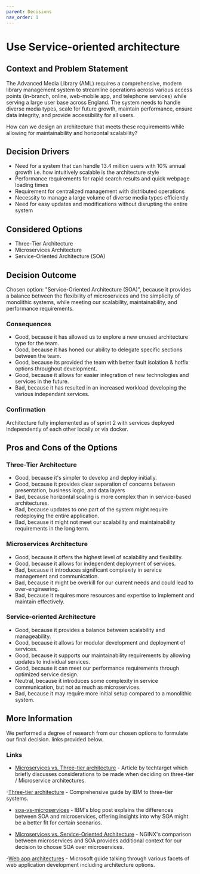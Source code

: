 ```yaml
---
parent: Decisions
nav_order: 1
---
```


# Use Service-oriented architecture

## Context and Problem Statement

The Advanced Media Library (AML) requires a comprehensive, modern library management system to streamline operations across various access points (in-branch, online, web-mobile app, and telephone services) while serving a large user base across England. The system needs to handle diverse media types, scale for future growth, maintain performance, ensure data integrity, and provide accessibility for all users.

How can we design an architecture that meets these requirements while allowing for maintainability and horizontal scalability?

## Decision Drivers

- Need for a system that can handle 13.4 million users with 10% annual growth i.e. how intuitively scalable is the architecture style
- Performance requirements for rapid search results and quick webpage loading times
- Requirement for centralized management with distributed operations
- Necessity to manage a large volume of diverse media types efficiently
- Need for easy updates and modifications without disrupting the entire system

## Considered Options

- Three-Tier Architecture
- Microservices Architecture
- Service-Oriented Architecture (SOA)

## Decision Outcome

Chosen option: "Service-Oriented Architecture (SOA)", because it provides a balance between the flexibility of microservices and the simplicity of monolithic systems, while meeting our scalability, maintainability, and performance requirements.

### Consequences

- Good, because it has allowed us to explore a new unused architecture type for the team.
- Good, because it has honed our ability to delegate specific sections between the team.
- Good, because its provided the team with better fault isolation & hotfix options throughout development.
- Good, because it allows for easier integration of new technologies and services in the future.
- Bad, because it has resulted in an increased workload developing the various independant services.

### Confirmation

Architecture fully implemented as of sprint 2 with services deployed independently of each other locally or via docker.

## Pros and Cons of the Options

### Three-Tier Architecture

- Good, because it's simpler to develop and deploy initially.
- Good, because it provides clear separation of concerns between presentation, business logic, and data layers
- Bad, because horizontal scaling is more complex than in service-based architectures.
- Bad, because updates to one part of the system might require redeploying the entire application.
- Bad, because it might not meet our scalability and maintainability requirements in the long term.

### Microservices Architecture

- Good, because it offers the highest level of scalability and flexibility.
- Good, because it allows for independent deployment of services.
- Bad, because it introduces significant complexity in service management and communication.
- Bad, because it might be overkill for our current needs and could lead to over-engineering.
- Bad, because it requires more resources and expertise to implement and maintain effectively.

### Service-oriented Architecture

- Good, because it provides a balance between scalability and manageability.
- Good, because it allows for modular development and deployment of services.
- Good, because it supports our maintainability requirements by allowing updates to individual services.
- Good, because it can meet our performance requirements through optimized service design.
- Neutral, because it introduces some complexity in service communication, but not as much as microservices.
- Bad, because it may require more initial setup compared to a monolithic system.

## More Information

We performed a degree of research from our chosen options to formulate our final decision. links provided below.

### Links

- [Microservices vs. Three-tier architecture](https://www.techtarget.com/searchapparchitecture/tip/Three-tier-vs-microservices-architecture-How-to-choose) - Article by techtarget which briefly discusses considerations to be made when deciding on three-tier / Microservice architectures.

-[Three-tier architecture](https://www.ibm.com/topics/three-tier-architecture) - Comprehensive guide by IBM to three-tier systems.

- [soa-vs-microservices](https://www.ibm.com/think/topics/soa-vs-microservices) - IBM's blog post explains the differences between SOA and microservices, offering insights into why SOA might be a better fit for certain scenarios.

- [Microservices vs. Service-Oriented Architecture](https://www.f5.com/content/dam/f5/corp/global/pdf/ebooks/Microservices_vs_SOA_NGINX.pdf) - NGINX's comparison between microservices and SOA provides additional context for our decision to choose SOA over microservices.

-[Web app architectures](https://learn.microsoft.com/en-us/dotnet/architecture/modern-web-apps-azure/common-web-application-architectures) - Microsoft guide talking through various facets of web application development including architecture options.
